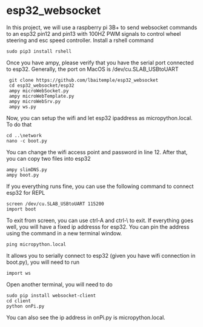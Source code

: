 # esp32_websocket
In this project, we will use a raspberry pi 3B+ to send websocket commands to an esp32 pin12 and pin13 with 100HZ PWM signals to control wheel steering and esc speed controller.  Install a rshell command
```
sudo pip3 install rshell
```
Once you have ampy, please verify that you have the serial port connected to esp32. Generally, the port on MacOS is
/dev/cu.SLAB_USBtoUART
```
 git clone https://github.com/lbaitemple/esp32_websocket
 cd esp32_websocket/esp32
 ampy microWebSocket.py
 ampy microWebTemplate.py
 ampy microWebSrv.py
 ampy ws.py
```

Now,  you can setup the wifi and let esp32 ipaddress as micropython.local. To do that
```
cd ..\network
nano -c boot.py
```
You can change the wifi access point and password in line 12. After that, you can copy two files into esp32

```
ampy slimDNS.py 
ampy boot.py

```

If you everything runs fine, you can use the following command to connect esp32 for REPL
```
screen /dev/cu.SLAB_USBtoUART 115200
import boot
```
To exit from screen, you can use ctrl-A and ctrl-\ to exit. If everything goes well, you will have a fixed ip addresss for esp32. You can pin the address using the command in a new terminal window.
```
ping micropython.local
```

It allows you to serially connect to esp32 (given you have wifi connection in boot.py), you will need to run
```
import ws
```

Open another terminal, you will need to do
```
sudo pip install websocket-client
cd client
python onPi.py
```
You can also see the ip address in onPi.py is micropython.local.
